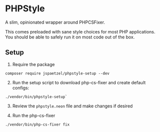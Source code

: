 # PHPStyle

A slim, opinionated wrapper around PHPCSFixer.

This comes preloaded with sane style choices for most PHP applications. You should be able to safely run it on most code out of the box.

## Setup
1. Require the package
```neon
composer require jspaetzel/phpstyle-setup --dev
```

2. Run the setup script to download php-cs-fixer and create default configs: 

```
./vendor/bin/phpstyle-setup`
```

3. Review the `phpstyle.neon` file and make changes if desired

4. Run the php-cs-fixer
```bash
./vendor/bin/php-cs-fixer fix
```
